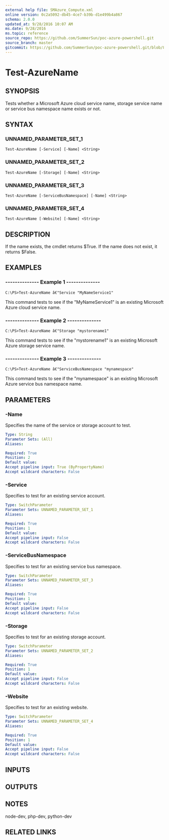 ```yaml
---
external help file: SMAzure_Compute.xml
online version: 0c2a5092-db45-4ce7-b39b-d1e499b4a867
schema: 2.0.0
updated_at: 9/28/2016 10:07 AM
ms.date: 9/28/2016
ms.topic: reference
source_repo: https://github.com/SummerSun/poc-azure-powershell.git
source_branch: master
gitcommit: https://github.com/SummerSun/poc-azure-powershell.git/blob/8903b0f1daa01932ac5fa167f377736de2df6709/azureps-cmdlets-docs/Service%20Management/Compute%20Cmdlets/v1.0/Test-AzureName.md
---
```


# Test-AzureName
## SYNOPSIS
Tests whether a Microsoft Azure cloud service name, storage service name or service bus namespace name exists or not.

## SYNTAX

### UNNAMED_PARAMETER_SET_1
```
Test-AzureName [-Service] [-Name] <String>
```

### UNNAMED_PARAMETER_SET_2
```
Test-AzureName [-Storage] [-Name] <String>
```

### UNNAMED_PARAMETER_SET_3
```
Test-AzureName [-ServiceBusNamespace] [-Name] <String>
```

### UNNAMED_PARAMETER_SET_4
```
Test-AzureName [-Website] [-Name] <String>
```

## DESCRIPTION
If the name exists, the cmdlet returns $True.
If the name does not exist, it returns $False.

## EXAMPLES

### --------------  Example 1 --------------
```
C:\PS>Test-AzureName â€"Service "MyNameService1"
```

This command tests to see if the "MyNameService1" is an existing Microsoft Azure cloud service name.

### --------------  Example 2 --------------
```
C:\PS>Test-AzureName â€"Storage "mystorename1"
```

This command tests to see if the "mystorename1" is an existing Microsoft Azure storage service name.

### --------------  Example 3 --------------
```
C:\PS>Test-AzureName â€"ServiceBusNamespace "mynamespace"
```

This command tests to see if the "mynamespace" is an existing Microsoft Azure service bus namespace name.

## PARAMETERS

### -Name
Specifies the name of the service or storage account to test.

```yaml
Type: String
Parameter Sets: (All)
Aliases: 

Required: True
Position: 2
Default value: 
Accept pipeline input: True (ByPropertyName)
Accept wildcard characters: False
```

### -Service
Specifies to test for an existing service account.

```yaml
Type: SwitchParameter
Parameter Sets: UNNAMED_PARAMETER_SET_1
Aliases: 

Required: True
Position: 1
Default value: 
Accept pipeline input: False
Accept wildcard characters: False
```

### -ServiceBusNamespace
Specifies to test for an existing service bus namespace.

```yaml
Type: SwitchParameter
Parameter Sets: UNNAMED_PARAMETER_SET_3
Aliases: 

Required: True
Position: 1
Default value: 
Accept pipeline input: False
Accept wildcard characters: False
```

### -Storage
Specifies to test for an existing storage account.

```yaml
Type: SwitchParameter
Parameter Sets: UNNAMED_PARAMETER_SET_2
Aliases: 

Required: True
Position: 1
Default value: 
Accept pipeline input: False
Accept wildcard characters: False
```

### -Website
Specifies to test for an existing website.

```yaml
Type: SwitchParameter
Parameter Sets: UNNAMED_PARAMETER_SET_4
Aliases: 

Required: True
Position: 1
Default value: 
Accept pipeline input: False
Accept wildcard characters: False
```

## INPUTS

## OUTPUTS

## NOTES
node-dev, php-dev, python-dev

## RELATED LINKS

